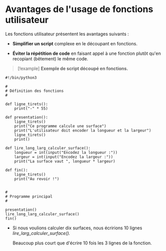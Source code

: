 # Avantages de l'usage de fonctions utilisateur

Les fonctions utilisateur présentent les avantages suivants :

- **Simplifier un script** complexe en le découpant en fonctions.

- **Éviter la répétition de code** en faisant appel à une fonction plutôt qu'en recopiant (bêtement) le même code.

>[!example]
>**Exemple de script découpé en fonctions.**
```
#!/bin/python3

#
# Définition des fonctions
#

def ligne_tirets():
    print("-" * 55)

def presentation():
    ligne_tirets()
    print("Ce programme calcule une surface")
    print("L'utilisateur doit encoder la longueur et la largeur")
    ligne_tirets()
    print()

def lire_long_larg_calculer_surface():
    longueur = int(input("Encodez la longueur :"))
    largeur = int(input("Encodez la largeur :"))
    print("La surface vaut ", longueur * largeur)

def fin():
    ligne_tirets()
    print("Au revoir !")


#
# Programme principal
#

presentation()
lire_long_larg_calculer_surface()  
fin()
```

- Si nous voulions calculer dix surfaces, nous écririons 10 lignes *lire_larg_calculer_surface().*
  
  Beaucoup plus court que d'écrire 10 fois les 3 lignes de la fonction.

   

